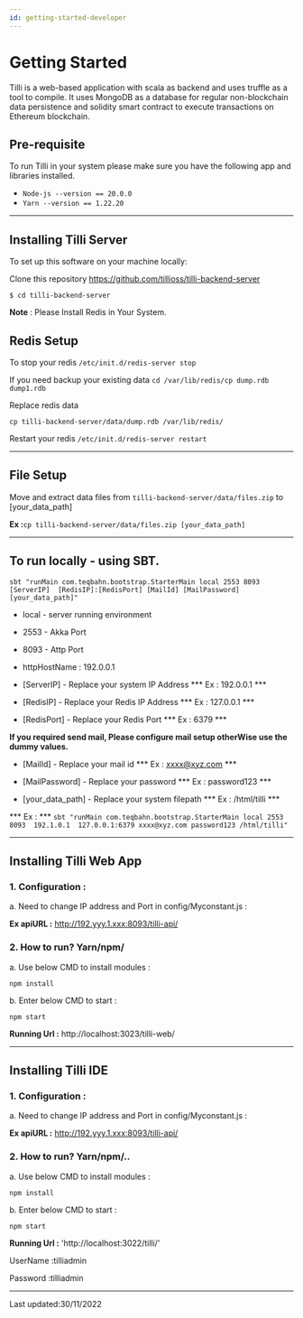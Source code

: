 ```yaml
---
id: getting-started-developer
---
```


# Getting Started 

Tilli is a web-based application with scala as backend and uses truffle as a tool to compile.
It uses MongoDB as a database for regular non-blockchain data persistence and solidity smart contract to execute transactions on Ethereum blockchain.

## Pre-requisite

To run Tilli in your system please make sure you have the following app and libraries installed.

- `Node-js --version == 20.0.0`
- `Yarn --version == 1.22.20`

---
## Installing Tilli Server

To set up this software on your machine locally:

Clone this repository https://github.com/tillioss/tilli-backend-server
```
$ cd tilli-backend-server
```

 **Note** :  Please Install Redis in Your System.

## Redis Setup 

To stop your redis
```/etc/init.d/redis-server stop```

If you need backup your existing data
```cd /var/lib/redis/cp dump.rdb dump1.rdb```

Replace redis data

```cp tilli-backend-server/data/dump.rdb /var/lib/redis/```

Restart your redis
```/etc/init.d/redis-server restart```

---
## File Setup
Move and extract data files from ```tilli-backend-server/data/files.zip``` to [your_data_path]

**Ex :**```cp tilli-backend-server/data/files.zip [your_data_path]```

---
## To run locally - using SBT.

```sbt "runMain com.teqbahn.bootstrap.StarterMain local 2553 8093  [ServerIP]  [RedisIP]:[RedisPort] [MailId] [MailPassword] [your_data_path]"```


- local - server running environment 

- 2553 - Akka Port 

- 8093 - Attp Port 

- httpHostName : 192.0.0.1


- [ServerIP]  - Replace your system IP Address 
 *** Ex : 192.0.0.1 ***

- [RedisIP] - Replace your Redis IP Address
  *** Ex : 127.0.0.1 ***

- [RedisPort] -  Replace your Redis Port
  *** Ex : 6379 ***

**If you required send mail, Please configure mail setup otherWise use the dummy values.**

- [MailId]  -  Replace your mail id 
 *** Ex : xxxx@xyz.com ***

- [MailPassword]  -  Replace your password 
 *** Ex : password123 ***

- [your_data_path] - Replace your system filepath 
 *** Ex : /html/tilli ***

*** Ex : ***
```sbt "runMain com.teqbahn.bootstrap.StarterMain local 2553 8093  192.1.0.1  127.0.0.1:6379 xxxx@xyz.com password123 /html/tilli"```

---
## Installing Tilli Web App

### 1. Configuration :

a. Need to change IP address and Port in config/Myconstant.js :

**Ex apiURL :**  http://192.yyy.1.xxx:8093/tilli-api/

### 2. How to run? Yarn/npm/
a. Use below CMD to install modules :

``npm install``

b. Enter below CMD to start :

``npm start``

**Running Url :**  http://localhost:3023/tilli-web/

---

## Installing Tilli IDE

### 1. Configuration :
a. Need to change IP address and Port in config/Myconstant.js :

**Ex apiURL :** http://192.yyy.1.xxx:8093/tilli-api/

### 2. How to run? Yarn/npm/..
a. Use below CMD to install modules :

``npm install``

b. Enter below CMD to start :

``npm start``

**Running Url :** 'http://localhost:3022/tilli/'

UserName :tilliadmin

Password :tilliadmin

---
Last updated:30/11/2022
